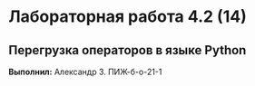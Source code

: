 # Лабораторная работа 4.2 (14)
##  Перегрузка операторов в языке Python

**Выполнил:** Александр З. ПИЖ-б-о-21-1